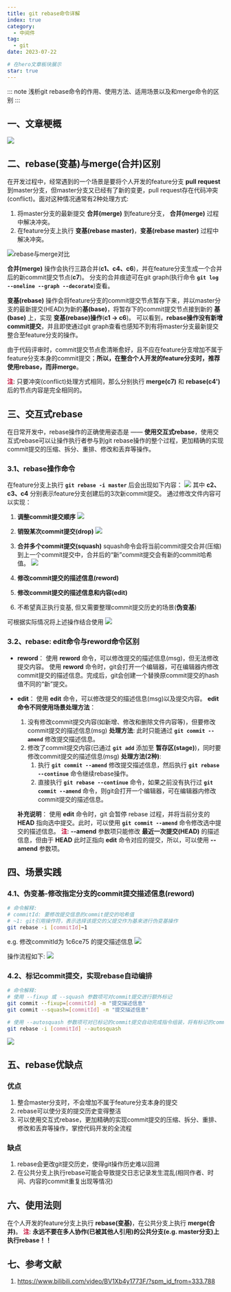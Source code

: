 ```yaml
---
title: git rebase命令详解
index: true
category:
  - 中间件
tag:
  - git
date: 2023-07-22

# 在hero文章板块展示
star: true
---
```

::: note 浅析git rebase命令的作用、使用方法、适用场景以及和merge命令的区别 
:::
<!-- more -->

## 一、文章梗概
![](/website_assets/git/git_rebase/git_rebase_pic.png)

## 二、rebase(变基)与merge(合并)区别
在开发过程中，经常遇到的一个场景是要将个人开发的feature分支 **pull request** 到master分支，但master分支又已经有了新的变更，pull request存在代码冲突(conflict)。面对这种情况通常有2种处理方式: 
1. 将master分支的最新提交 **合并(merge)** 到feature分支， **合并(merge)** 过程中解决冲突。
2. 在feature分支上执行 **变基(rebase master)**，**变基(rebase master)** 过程中解决冲突。 

![rebase与merge对比](/website_assets/git/git_rebase/merge_vs_rebase.png)

**合并(merge)** 操作会执行三路合并(**c1、c4、c6**)，并在feature分支生成一个合并后的新commit提交节点(**c7**)。
分支的合并痕迹可在git graph(执行命令 **`git log --oneline --graph --decorate`**)查看。

**变基(rebase)** 操作会将feature分支的commit提交节点暂存下来，并以master分支的最新提交(HEAD)为新的**基(base)**，将暂存下的commit提交节点接到新的 **基(base)** 上，实现 **变基(rebase)操作**(**c1 -> c6**)。
可以看到，**rebase操作没有新增commit提交**，并且即使通过git graph查看也感知不到有将master分支最新提交整合至feature分支的操作。

由于代码评审时，commit提交节点愈清晰愈好，且不应在feature分支增加不属于feature分支本身的commit提交；**所以，在整合个人开发的feature分支时，推荐使用rebase，而非merge**。

<font color="#C3002E"><b>注</b></font>: 只要冲突(conflict)处理方式相同，那么分别执行 **merge(c7)** 和 **rebase(c4')** 后的节点内容是完全相同的。

## 三、交互式rebase
在日常开发中，rebase操作的正确使用姿态是 —— **使用交互式rebase**，使用交互式rebase可以让操作执行者参与到git rebase操作的整个过程，更加精确的实现commit提交的压缩、拆分、重排、修改和丢弃等操作。

### 3.1、rebase操作命令
在feature分支上执行 **`git rebase -i master`** 后会出现如下内容：
![](/website_assets/git/git_rebase/git_rebase.png)
其中 **c2、c3、c4** 分别表示feature分支创建后的3次新commit提交。
通过修改文件内容可以实现：
1. **调整commit提交顺序**
  ![](/website_assets/git/git_rebase/rebase_%E9%A1%BA%E5%BA%8F%E8%B0%83%E6%95%B4.png)

2. **销毁某次commit提交(drop)**
  ![](/website_assets/git/git_rebase/rebase_drop%E6%8C%87%E4%BB%A4.png)
3. **合并多个commit提交(squash)**
   squash命令会将当前commit提交合并(压缩)到上一个commit提交中，合并后的“新”commit提交会有新的commit哈希值。
   ![](/website_assets/git/git_rebase/rebase_squash%E6%8C%87%E4%BB%A4.png)
4. **修改commit提交的描述信息(reword)**   
5. **修改commit提交的描述信息和内容(edit)**
6. 不希望真正执行变基, 但又需要整理commit提交历史的场景(**伪变基**)

可根据实际情况将上述操作结合使用
![](/website_assets/git/git_rebase/rebase_%E7%BB%BC%E5%90%88%E5%BA%94%E7%94%A8.png)

### 3.2、rebase: edit命令与reword命令区别
- **reword**：
  使用 **reword** 命令，可以修改提交的描述信息(msg)，但无法修改提交内容。
  使用 **reword** 命令时，git会打开一个编辑器，可在编辑器内修改commit提交的描述信息。完成后，git会创建一个替换原commit提交的hash值不同的“新”提交。
- **edit**：
  使用 **edit** 命令，可以修改提交的描述信息(msg)以及提交内容。
  **edit命令不同使用场景处理方法**：
    1. 没有修改commit提交内容(如新增、修改和删除文件内容等)，但要修改commit提交的描述信息(msg)
    **处理方法**: 此时只能通过 **`git commit --amend`** 修改提交描述信息。
    2. 修改了commit提交内容(已通过 **`git add`** 添加至 **暂存区(stage)**)，同时要修改commit提交的描述信息(msg)
    **处理方法(2种)**:
       1. 执行 **`git commit --amend`** 修改提交描述信息，然后执行 **`git rebase --continue`** 命令继续rebase操作。
       2. 直接执行 **`git rebase --continue`** 命令，如果之前没有执行过 **`git commit --amend`** 命令，则git会打开一个编辑器，可在编辑器内修改commit提交的描述信息。
  
  **补充说明**：
    使用 **edit** 命令时，git 会暂停 rebase 过程，并将当前分支的 **HEAD** 指向选中提交。此时，可以使用 **`git commit --amend`** 命令修改选中提交的描述信息。 
    <font color="#C3002E"><b>注</b></font>: **--amend** 参数项只能修改 **最近一次提交(HEAD)** 的描述信息，但由于 **HEAD** 此时正指向 **edit** 命令对应的提交，所以，可以使用 **--amend** 参数项。

## 四、场景实践
### 4.1、伪变基-修改指定分支的commit提交描述信息(reword)
```bash
# 命令解释:
# commitId: 要修改提交信息的commit提交的哈希值
# ~1: git引用操作符，表示选择该提交的父提交作为基来进行伪变基操作
git rebase -i [commitId]~1
```

e.g. 修改commitId为 1c6ce75 的提交描述信息
![](/website_assets/git/git_rebase/image-2.png)

操作流程如下: 
![](/website_assets/git/git_rebase/rebase_commit_update.gif)

### 4.2、标记commit提交，实现rebase自动编排
```bash
# 命令解释:
# 使用 --fixup 或 --squash 参数项可对commit提交进行额外标记
git commit --fixup=[commitId] -m "提交描述信息"
git commit --squash=[commitId] -m "提交描述信息"

# 使用 --autosquash 参数项可对已标记的commit提交自动完成指令组装，将有标记的commit提交合并(压缩)到 --fixup 或 --squash 参数项对应的commit提交
git rebase -i [commitId] --autosquash
```
![](/website_assets/git/git_rebase/rebase_fixup.png)

## 五、rebase优缺点
### 优点
1. 整合master分支时，不会增加不属于feature分支本身的提交
2. rebase可以使分支的提交历史变得整洁
3. 可以使用交互式rebase，更加精确的实现commit提交的压缩、拆分、重排、修改和丢弃等操作，掌控代码开发的全流程

### 缺点
1. rebase会更改git提交历史，使得git操作历史难以回溯
2. 在公共分支上执行rebase可能会导致提交日志记录发生混乱(相同作者、时间、内容的commit重复出现等情况)


## 六、使用法则
在个人开发的feature分支上执行 **rebase(变基)**，在公共分支上执行 **merge(合并)**。
<font color="#C3002E"><b>注</b></font>: **永远不要在多人协作(已被其他人引用)的公共分支(e.g. master分支)上执行rebase！！**


## 七、参考文献
1. https://www.bilibili.com/video/BV1Xb4y1773F/?spm_id_from=333.788